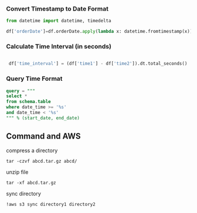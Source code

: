 

### Convert Timestamp to Date Format

```python
from datetime import datetime, timedelta

df['orderDate']=df.orderDate.apply(lambda x: datetime.fromtimestamp(x))
```

### Calculate Time Interval (in seconds)

```python

 df['time_interval'] = (df['time1'] - df['time2']).dt.total_seconds()

```

### Query Time Format

```SQL
query = """
select *
from schema.table
where date_time >= '%s'
and date_time < '%s'
""" % (start_date, end_date)
```

## Command and AWS

compress a directory

```
tar -czvf abcd.tar.gz abcd/
```

unzip file

```
tar -xf abcd.tar.gz
```
sync directory

```
!aws s3 sync directory1 directory2
```
